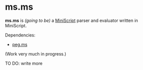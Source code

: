 # ms.ms

**ms.ms** is *(going to be)* a [MiniScript](https://miniscript.org/) parser and evaluator written in MiniScript.

Dependencies:

- [peg.ms](https://github.com/marcgurevitx/peg-ms)

(Work very much in progress.)

TO DO: write more
